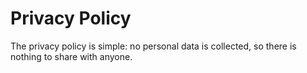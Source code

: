 # Privacy Policy

The privacy policy is simple: no personal data is collected, so there is nothing to share with anyone.